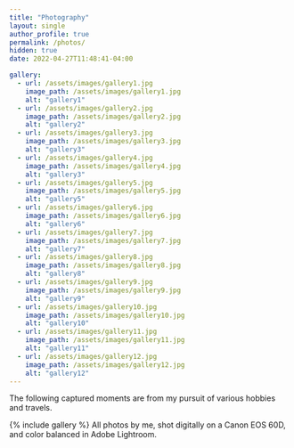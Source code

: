 ```yaml
---
title: "Photography"
layout: single
author_profile: true
permalink: /photos/
hidden: true
date: 2022-04-27T11:48:41-04:00

gallery:
  - url: /assets/images/gallery1.jpg
    image_path: /assets/images/gallery1.jpg
    alt: "gallery1"
  - url: /assets/images/gallery2.jpg
    image_path: /assets/images/gallery2.jpg
    alt: "gallery2"
  - url: /assets/images/gallery3.jpg
    image_path: /assets/images/gallery3.jpg
    alt: "gallery3"
  - url: /assets/images/gallery4.jpg
    image_path: /assets/images/gallery4.jpg
    alt: "gallery3"
  - url: /assets/images/gallery5.jpg
    image_path: /assets/images/gallery5.jpg
    alt: "gallery5"
  - url: /assets/images/gallery6.jpg
    image_path: /assets/images/gallery6.jpg
    alt: "gallery6"
  - url: /assets/images/gallery7.jpg
    image_path: /assets/images/gallery7.jpg
    alt: "gallery7"
  - url: /assets/images/gallery8.jpg
    image_path: /assets/images/gallery8.jpg
    alt: "gallery8"
  - url: /assets/images/gallery9.jpg
    image_path: /assets/images/gallery9.jpg
    alt: "gallery9"
  - url: /assets/images/gallery10.jpg
    image_path: /assets/images/gallery10.jpg
    alt: "gallery10"
  - url: /assets/images/gallery11.jpg
    image_path: /assets/images/gallery11.jpg
    alt: "gallery11"
  - url: /assets/images/gallery12.jpg
    image_path: /assets/images/gallery12.jpg
    alt: "gallery12"
---
```


The following captured moments are from my pursuit of various hobbies and travels. 

{% include gallery %}
All photos by me, shot digitally on a Canon EOS 60D, and color balanced in Adobe Lightroom.
